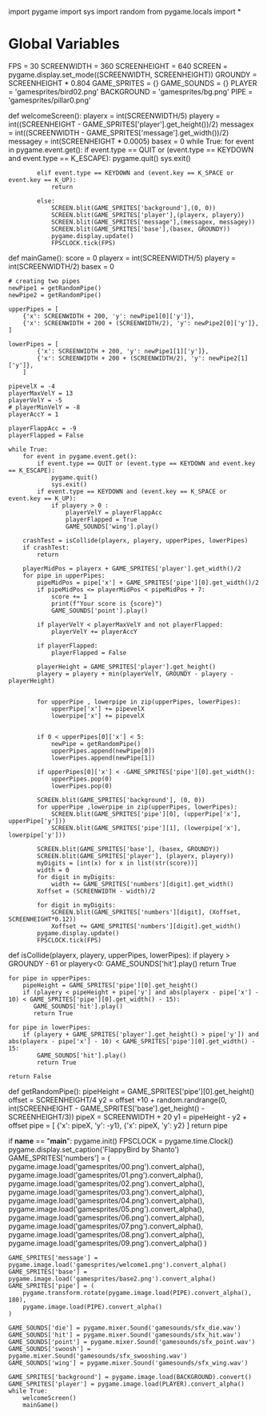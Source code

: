 import pygame
import sys
import random
from pygame.locals import *

# Global Variables
FPS = 30
SCREENWIDTH = 360
SCREENHEIGHT = 640
SCREEN =  pygame.display.set_mode((SCREENWIDTH, SCREENHEIGHT))
GROUNDY = SCREENHEIGHT * 0.804
GAME_SPRITES = {}
GAME_SOUNDS = {}
PLAYER = 'gamesprites/bird02.png'
BACKGROUND = 'gamesprites/bg.png'
PIPE = 'gamesprites/pillar0.png'

def welcomeScreen():
    playerx = int(SCREENWIDTH/5)
    playery = int((SCREENHEIGHT - GAME_SPRITES['player'].get_height())/2)
    messagex = int((SCREENWIDTH - GAME_SPRITES['message'].get_width())/2)
    messagey = int(SCREENHEIGHT * 0.0005)
    basex = 0
    while True:
        for event in pygame.event.get():
            if event.type == QUIT or (event.type == KEYDOWN and event.type == K_ESCAPE):
                pygame.quit()
                sys.exit()
            
            elif event.type == KEYDOWN and (event.key == K_SPACE or event.key == K_UP):
                return
            
            else:
                SCREEN.blit(GAME_SPRITES['background'],(0, 0))
                SCREEN.blit(GAME_SPRITES['player'],(playerx, playery))
                SCREEN.blit(GAME_SPRITES['message'],(messagex, messagey))
                SCREEN.blit(GAME_SPRITES['base'],(basex, GROUNDY))
                pygame.display.update()
                FPSCLOCK.tick(FPS)



def mainGame():
    score = 0
    playerx = int(SCREENWIDTH/5)
    playery = int(SCREENWIDTH/2)
    basex = 0

    # creating two pipes 
    newPipe1 = getRandomPipe()
    newPipe2 = getRandomPipe()

    upperPipes = [
        {'x': SCREENWIDTH + 200, 'y': newPipe1[0]['y']},
        {'x': SCREENWIDTH + 200 + (SCREENWIDTH/2), 'y': newPipe2[0]['y']},
    ]

    lowerPipes = [
            {'x': SCREENWIDTH + 200, 'y': newPipe1[1]['y']},
            {'x': SCREENWIDTH + 200 + (SCREENWIDTH/2), 'y': newPipe2[1]['y']},
        ]

    pipevelX = -4
    playerMaxVelY = 13
    playerVelY = -5
    # playerMinVelY = -8
    playerAccY = 1

    playerFlappAcc = -9
    playerFlapped = False

    while True:
        for event in pygame.event.get():
            if event.type == QUIT or (event.type == KEYDOWN and event.key == K_ESCAPE):
                pygame.quit()
                sys.exit()
            if event.type == KEYDOWN and (event.key == K_SPACE or event.key == K_UP):
                if playery > 0 :
                    playerVelY = playerFlappAcc
                    playerFlapped = True
                    GAME_SOUNDS['wing'].play()
       
        crashTest = isCollide(playerx, playery, upperPipes, lowerPipes)
        if crashTest:
            return
        
        playerMidPos = playerx + GAME_SPRITES['player'].get_width()/2
        for pipe in upperPipes:
            pipeMidPos = pipe['x'] + GAME_SPRITES['pipe'][0].get_width()/2
            if pipeMidPos <= playerMidPos < pipeMidPos + 7:
                score += 1
                print(f"Your score is {score}")
                GAME_SOUNDS['point'].play()

            if playerVelY < playerMaxVelY and not playerFlapped:
                playerVelY += playerAccY

            if playerFlapped:
                playerFlapped = False
            
            playerHeight = GAME_SPRITES['player'].get_height()
            playery = playery + min(playerVelY, GROUNDY - playery - playerHeight)


            for upperPipe , lowerpipe in zip(upperPipes, lowerPipes):
                upperPipe['x'] += pipevelX
                lowerpipe['x'] += pipevelX


            if 0 < upperPipes[0]['x'] < 5:
                newPipe = getRandomPipe()
                upperPipes.append(newPipe[0])
                lowerPipes.append(newPipe[1])

            if upperPipes[0]['x'] < -GAME_SPRITES['pipe'][0].get_width():
                upperPipes.pop(0)
                lowerPipes.pop(0)
                                              
            SCREEN.blit(GAME_SPRITES['background'], (0, 0))
            for upperPipe ,lowerpipe in zip(upperPipes, lowerPipes):
                SCREEN.blit(GAME_SPRITES['pipe'][0], (upperPipe['x'], upperPipe['y']))
                SCREEN.blit(GAME_SPRITES['pipe'][1], (lowerpipe['x'], lowerpipe['y']))
            
            SCREEN.blit(GAME_SPRITES['base'], (basex, GROUNDY))
            SCREEN.blit(GAME_SPRITES['player'], (playerx, playery))
            myDigits = [int(x) for x in list(str(score))]
            width = 0
            for digit in myDigits:
                width += GAME_SPRITES['numbers'][digit].get_width()
            Xoffset = (SCREENWIDTH - width)/2

            for digit in myDigits:
                SCREEN.blit(GAME_SPRITES['numbers'][digit], (Xoffset, SCREENHEIGHT*0.12))
                Xoffset += GAME_SPRITES['numbers'][digit].get_width()
            pygame.display.update()
            FPSCLOCK.tick(FPS)


def isCollide(playerx, playery, upperPipes, lowerPipes):
    if playery > GROUNDY - 61 or playery<0:
        GAME_SOUNDS['hit'].play()
        return True
    
    for pipe in upperPipes:
        pipeHeight = GAME_SPRITES['pipe'][0].get_height()
        if (playery < pipeHeight + pipe['y'] and abs(playerx - pipe['x'] - 10) < GAME_SPRITES['pipe'][0].get_width() - 15):
           GAME_SOUNDS['hit'].play()
           return True

    for pipe in lowerPipes:
        if (playery + GAME_SPRITES['player'].get_height() > pipe['y']) and abs(playerx - pipe['x'] - 10) < GAME_SPRITES['pipe'][0].get_width() - 15:
            GAME_SOUNDS['hit'].play()
            return True
        
    return False

def getRandomPipe():
    pipeHeight = GAME_SPRITES['pipe'][0].get_height()
    offset = SCREENHEIGHT/4
    y2 = offset +10 + random.randrange(0, int(SCREENHEIGHT - GAME_SPRITES['base'].get_height() - SCREENHEIGHT/3))
    pipeX = SCREENWIDTH + 20
    y1 = pipeHeight - y2 + offset
    pipe = [
        {'x': pipeX, 'y': -y1},
        {'x': pipeX, 'y': y2}
    ]
    return pipe


                

if __name__ == "__main__":
    pygame.init()
    FPSCLOCK = pygame.time.Clock()
    pygame.display.set_caption('FlappyBird by Shanto')
    GAME_SPRITES['numbers'] = (
        pygame.image.load('gamesprites/00.png').convert_alpha(),
        pygame.image.load('gamesprites/01.png').convert_alpha(),
        pygame.image.load('gamesprites/02.png').convert_alpha(),
        pygame.image.load('gamesprites/03.png').convert_alpha(),
        pygame.image.load('gamesprites/04.png').convert_alpha(),
        pygame.image.load('gamesprites/05.png').convert_alpha(),
        pygame.image.load('gamesprites/06.png').convert_alpha(),
        pygame.image.load('gamesprites/07.png').convert_alpha(),
        pygame.image.load('gamesprites/08.png').convert_alpha(),
        pygame.image.load('gamesprites/09.png').convert_alpha()
)
    
    GAME_SPRITES['message'] = pygame.image.load('gamesprites/welcome1.png').convert_alpha()
    GAME_SPRITES['base'] = pygame.image.load('gamesprites/base2.png').convert_alpha()
    GAME_SPRITES['pipe'] = (
        pygame.transform.rotate(pygame.image.load(PIPE).convert_alpha(), 180),
        pygame.image.load(PIPE).convert_alpha()
    )

    GAME_SOUNDS['die'] = pygame.mixer.Sound('gamesounds/sfx_die.wav')
    GAME_SOUNDS['hit'] = pygame.mixer.Sound('gamesounds/sfx_hit.wav')
    GAME_SOUNDS['point'] = pygame.mixer.Sound('gamesounds/sfx_point.wav')
    GAME_SOUNDS['swoosh'] = pygame.mixer.Sound('gamesounds/sfx_swooshing.wav')
    GAME_SOUNDS['wing'] = pygame.mixer.Sound('gamesounds/sfx_wing.wav')

    GAME_SPRITES['background'] = pygame.image.load(BACKGROUND).convert()
    GAME_SPRITES['player'] = pygame.image.load(PLAYER).convert_alpha()
    while True:
        welcomeScreen()
        mainGame()
